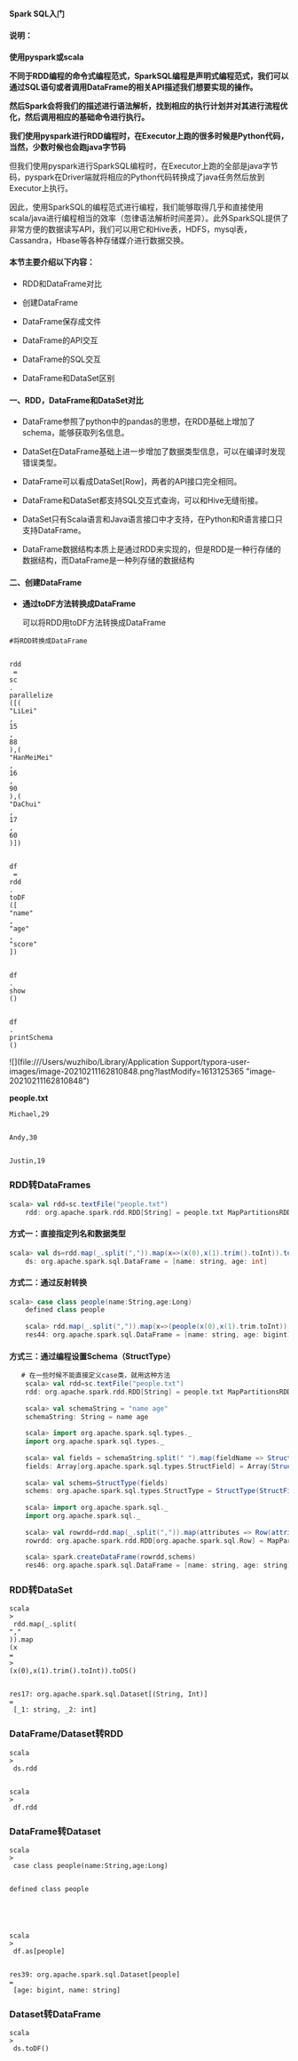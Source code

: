 #### Spark SQL入门

#### 说明：

**使用pyspark或scala**

**不同于RDD编程的命令式编程范式，SparkSQL编程是声明式编程范式，我们可以通过SQL语句或者调用DataFrame的相关API描述我们想要实现的操作。**

**然后Spark会将我们的描述进行语法解析，找到相应的执行计划并对其进行流程优化，然后调用相应的基础命令进行执行。**

**我们使用pyspark进行RDD编程时，在Executor上跑的很多时候是Python代码，当然，少数时候也会跑java字节码**

但我们使用pyspark进行SparkSQL编程时，在Executor上跑的全部是java字节码，pyspark在Driver端就将相应的Python代码转换成了java任务然后放到Executor上执行。

因此，使用SparkSQL的编程范式进行编程，我们能够取得几乎和直接使用scala/java进行编程相当的效率（忽律语法解析时间差异）。此外SparkSQL提供了非常方便的数据读写API，我们可以用它和Hive表，HDFS，mysql表，Cassandra，Hbase等各种存储媒介进行数据交换。

#### 本节主要介绍以下内容：

* RDD和DataFrame对比

* 创建DataFrame

* DataFrame保存成文件

* DataFrame的API交互

* DataFrame的SQL交互

* DataFrame和DataSet区别

#### 一、RDD，DataFrame和DataSet对比

* DataFrame参照了python中的pandas的思想，在RDD基础上增加了schema，能够获取列名信息。

* DataSet在DataFrame基础上进一步增加了数据类型信息，可以在编译时发现错误类型。

* DataFrame可以看成DataSet\[Row\]，两者的API接口完全相同。

* DataFrame和DataSet都支持SQL交互式查询，可以和Hive无缝衔接。

* DataSet只有Scala语言和Java语言接口中才支持，在Python和R语言接口只支持DataFrame。

* DataFrame数据结构本质上是通过RDD来实现的，但是RDD是一种行存储的数据结构，而DataFrame是一种列存储的数据结构

#### 二、创建DataFrame

* **通过toDF方法转换成DataFrame**

  可以将RDD用toDF方法转换成DataFrame

```
#将RDD转换成DataFrame


rdd
 = 
sc
.
parallelize
([(
"LiLei"
,
15
,
88
),(
"HanMeiMei"
,
16
,
90
),(
"DaChui"
,
17
,
60
)])


df
 = 
rdd
.
toDF
([
"name"
,
"age"
,
"score"
])


df
.
show
()


df
.
printSchema
()
```

![](file:///Users/wuzhibo/Library/Application Support/typora-user-images/image-20210211162810848.png?lastModify=1613125365 "image-20210211162810848")

**people.txt**

```
Michael,29


Andy,30


Justin,19
```

### RDD转DataFrames

```scala
scala> val rdd=sc.textFile("people.txt")
    rdd: org.apache.spark.rdd.RDD[String] = people.txt MapPartitionsRDD[44] at textFile at <console>:24
```

#### 方式一：直接指定列名和数据类型

```scala
scala> val ds=rdd.map(_.split(",")).map(x=>(x(0),x(1).trim().toInt)).toDF("name","age")
    ds: org.apache.spark.sql.DataFrame = [name: string, age: int]
```

#### 方式二：通过反射转换

```scala
scala> case class people(name:String,age:Long)
    defined class people
    
    scala> rdd.map(_.split(",")).map(x=>(people(x(0),x(1).trim.toInt))).toDF()
    res44: org.apache.spark.sql.DataFrame = [name: string, age: bigint]
```

#### 方式三：通过编程设置Schema（StructType）

```scala
   # 在一些时候不能直接定义case类，就用这种方法
    scala> val rdd=sc.textFile("people.txt")
    rdd: org.apache.spark.rdd.RDD[String] = people.txt MapPartitionsRDD[97] at textFile at <console>:27
    
    scala> val schemaString = "name age"
    schemaString: String = name age
    
    scala> import org.apache.spark.sql.types._
    import org.apache.spark.sql.types._
    
    scala> val fields = schemaString.split(" ").map(fieldName => StructField(fieldName, StringType, nullable = true))
    fields: Array[org.apache.spark.sql.types.StructField] = Array(StructField(name,StringType,true), StructField(age,StringType,true))
    
    scala> val schems=StructType(fields)
    schems: org.apache.spark.sql.types.StructType = StructType(StructField(name,StringType,true), StructField(age,StringType,true))
    
    scala> import org.apache.spark.sql._
    import org.apache.spark.sql._
    
    scala> val rowrdd=rdd.map(_.split(",")).map(attributes => Row(attributes(0), attributes(1).trim))
    rowrdd: org.apache.spark.rdd.RDD[org.apache.spark.sql.Row] = MapPartitionsRDD[99] at map at <console>:35
    
    scala> spark.createDataFrame(rowrdd,schems)
    res46: org.apache.spark.sql.DataFrame = [name: string, age: string]
```

### RDD转DataSet

```
scala
>
 rdd.map(_.split(
","
)).map
(x
=
>
(x(0),x(1).trim().toInt)).toDS()


res17: org.apache.spark.sql.Dataset[(String, Int)] 
=
 [_1: string, _2: int]
```

### DataFrame/Dataset转RDD

```
scala
>
 ds.rdd


scala
>
 df.rdd
```

### DataFrame转Dataset

```
scala
>
 case class people(name:String,age:Long)


defined class people


​


scala
>
 df.as[people]


res39: org.apache.spark.sql.Dataset[people] 
=
 [age: bigint, name: string]
```

### Dataset转DataFrame

```
scala
>
 ds.toDF()
```



